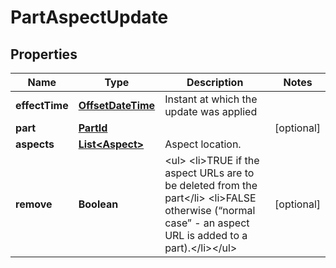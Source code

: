 
# PartAspectUpdate

## Properties
Name | Type | Description | Notes
------------ | ------------- | ------------- | -------------
**effectTime** | [**OffsetDateTime**](OffsetDateTime.md) | Instant at which the update was applied | 
**part** | [**PartId**](PartId.md) |  |  [optional]
**aspects** | [**List&lt;Aspect&gt;**](Aspect.md) | Aspect location. | 
**remove** | **Boolean** | &lt;ul&gt;   &lt;li&gt;TRUE if the aspect URLs are to be deleted from the part&lt;/li&gt;   &lt;li&gt;FALSE otherwise (“normal case” - an aspect URL is added to a part).&lt;/li&gt;&lt;/ul&gt; |  [optional]




